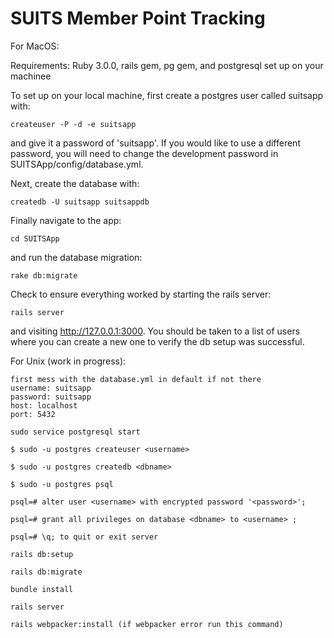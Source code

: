 # SUITS Member Point Tracking


For MacOS:

Requirements: Ruby 3.0.0, rails gem, pg gem, and postgresql set up on your machinee

 
To set up on your local machine, first create a postgres user called suitsapp with:

```
createuser -P -d -e suitsapp   
```

and give it a password of 'suitsapp'. If you would like to use a different password, you will need to change the development password in SUITSApp/config/database.yml.

Next, create the database with:

```
createdb -U suitsapp suitsappdb
```

Finally navigate to the app:

```
cd SUITSApp  
```

and run the database migration:

```
rake db:migrate
```

Check to ensure everything worked by starting the rails server:

```
rails server
```

and visiting http://127.0.0.1:3000. You should be taken to a list of users where you can create a new one to verify the db setup was successful.


For Unix (work in progress):

```
first mess with the database.yml in default if not there
username: suitsapp
password: suitsapp
host: localhost
port: 5432
```
```
sudo service postgresql start
```
```
$ sudo -u postgres createuser <username>   
```
```
$ sudo -u postgres createdb <dbname> 
```
```
$ sudo -u postgres psql
```
```
psql=# alter user <username> with encrypted password '<password>';
```
```
psql=# grant all privileges on database <dbname> to <username> ;
```
```
psql=# \q; to quit or exit server
```
```
rails db:setup
```
```
rails db:migrate
```
```
bundle install
```
```
rails server
```
```
rails webpacker:install (if webpacker error run this command)
```